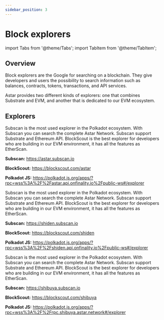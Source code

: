 ```yaml
---
sidebar_position: 3
---
```


# Block explorers

import Tabs from '@theme/Tabs';
import TabItem from '@theme/TabItem';

## Overview

Block explorers are the Google for searching on a blockchain. They give developers and users the possibility to search information such as balances, contracts, tokens, transactions, and API services.

Astar provides two different kinds of explorers: one that combines Substrate and EVM, and another that is dedicated to our EVM ecosystem.

## Explorers

<Tabs>
<TabItem value="astar" label="Astar Network" default>
<p>Subscan is the most used explorer in the Polkadot ecosystem. With Subscan you can search the complete Astar Network. Subscan support Substrate and Ethereum API. BlockScout is the best explorer for developers who are building in our EVM environment, it has all the features as EtherScan.</p>
<p><b>Subscan:</b> <a href="https://astar.subscan.io">https://astar.subscan.io</a></p>
<p><b>BlockScout:</b> <a href="https://blockscout.com/astar">https://blockscout.com/astar</a></p>
<p><b>Polkadot JS:</b> <a href="https://polkadot.js.org/apps/?rpc=wss%3A%2F%2Fastar.api.onfinality.io%2Fpublic-ws#/explorer">https://polkadot.js.org/apps/?rpc=wss%3A%2F%2Fastar.api.onfinality.io%2Fpublic-ws#/explorer</a></p>

</TabItem>
<TabItem value="shiden" label="Shiden Network">
<p>Subscan is the most used explorer in the Polkadot ecosystem. With Subscan you can search the complete Astar Network. Subscan support Substrate and Ethereum API. BlockScout is the best explorer for developers who are building in our EVM environment, it has all the features as EtherScan.</p>
<p><b>Subscan:</b> <a href="https://shiden.subscan.io">https://shiden.subscan.io</a></p>
<p><b>BlockScout:</b> <a href="https://blockscout.com/shiden">https://blockscout.com/shiden</a></p>
<p><b>Polkadot JS:</b> <a href="https://polkadot.js.org/apps/?rpc=wss%3A%2F%2Fshiden.api.onfinality.io%2Fpublic-ws#/explorer">https://polkadot.js.org/apps/?rpc=wss%3A%2F%2Fshiden.api.onfinality.io%2Fpublic-ws#/explorer</a></p>

</TabItem>
<TabItem value="shibuya" label="Shibuya Network">
<p>Subscan is the most used explorer in the Polkadot ecosystem. With Subscan you can search the complete Astar Network. Subscan support Substrate and Ethereum API. BlockScout is the best explorer for developers who are building in our EVM environment, it has all the features as EtherScan.</p>
<p><b>Subscan:</b> <a href="https://shibuya.subscan.io">https://shibuya.subscan.io</a></p>
<p><b>BlockScout:</b> <a href="https://blockscout.com/shibuya">https://blockscout.com/shibuya</a></p>
<p><b>Polkadot JS:</b> <a href="https://polkadot.js.org/apps/?rpc=wss%3A%2F%2Frpc.shibuya.astar.network#/explorer">https://polkadot.js.org/apps/?rpc=wss%3A%2F%2Frpc.shibuya.astar.network#/explorer</a></p>

</TabItem>
</Tabs>

